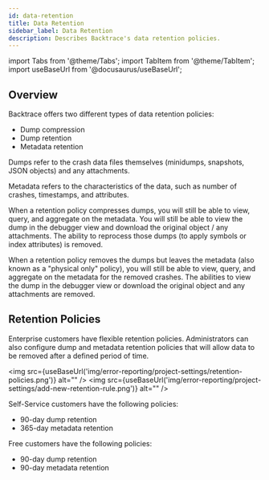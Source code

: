 ```yaml
---
id: data-retention
title: Data Retention
sidebar_label: Data Retention
description: Describes Backtrace's data retention policies.
---
```

import Tabs from '@theme/Tabs';
import TabItem from '@theme/TabItem';
import useBaseUrl from '@docusaurus/useBaseUrl';

## Overview
Backtrace offers two different types of data retention policies:
- Dump compression
- Dump retention
- Metadata retention

Dumps refer to the crash data files themselves (minidumps, snapshots, JSON objects) and any attachments.

Metadata refers to the characteristics of the data, such as number of crashes, timestamps, and attributes.

When a retention policy compresses dumps, you will still be able to view, query, and aggregate on the metadata. You will still be able to view the dump in the debugger view and download the original object / any attachments. The ability to reprocess those dumps (to apply symbols or index attributes) is removed.

When a retention policy removes the dumps but leaves the metadata (also known as a "physical only" policy), you will still be able to view, query, and aggregate on the metadata for the removed crashes. The abilities to view the dump in the debugger view or download the original object and any attachments are removed.

## Retention Policies
Enterprise customers have flexible retention policies. Administrators can also configure dump and metadata retention policies that will allow data to be removed after a defined period of time.

<img src={useBaseUrl('img/error-reporting/project-settings/retention-policies.png')} alt="" />
<img src={useBaseUrl('img/error-reporting/project-settings/add-new-retention-rule.png')} alt="" />

Self-Service customers have the following policies:
- 90-day dump retention
- 365-day metadata retention

Free customers have the following policies:
- 90-day dump retention
- 90-day metadata retention
